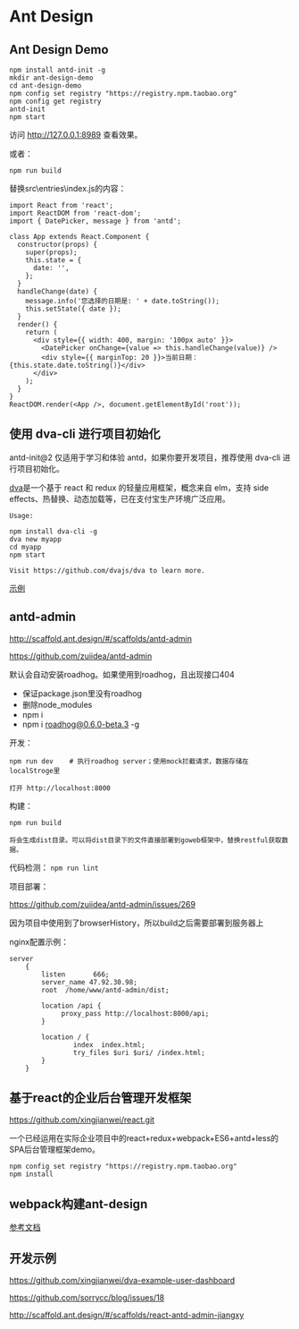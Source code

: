 # Ant Design

## Ant Design Demo
```
npm install antd-init -g
mkdir ant-design-demo
cd ant-design-demo
npm config set registry "https://registry.npm.taobao.org"
npm config get registry
antd-init
npm start 
```

访问 http://127.0.0.1:8989 查看效果。

或者：

```
npm run build
```

替换src\entries\index.js的内容：

```
import React from 'react';  
import ReactDOM from 'react-dom';  
import { DatePicker, message } from 'antd';  
  
class App extends React.Component {  
  constructor(props) {  
    super(props);  
    this.state = {  
      date: '',  
    };  
  }  
  handleChange(date) {  
    message.info('您选择的日期是: ' + date.toString());  
    this.setState({ date });  
  }  
  render() {  
    return (  
      <div style={{ width: 400, margin: '100px auto' }}>  
        <DatePicker onChange={value => this.handleChange(value)} />  
        <div style={{ marginTop: 20 }}>当前日期：{this.state.date.toString()}</div>  
      </div>  
    );  
  }  
}  
ReactDOM.render(<App />, document.getElementById('root'));  
```

## 使用 dva-cli 进行项目初始化

antd-init@2 仅适用于学习和体验 antd，如果你要开发项目，推荐使用 dva-cli 进行项目初始化。

[dva](https://github.com/dvajs/dva)是一个基于 react 和 redux 的轻量应用框架，概念来自 elm，支持 side effects、热替换、动态加载等，已在支付宝生产环境广泛应用。

```
Usage:

npm install dva-cli -g
dva new myapp
cd myapp
npm start

Visit https://github.com/dvajs/dva to learn more.
```

[示例](https://ant.design/docs/react/practical-projects-cn)

## antd-admin

http://scaffold.ant.design/#/scaffolds/antd-admin

https://github.com/zuiidea/antd-admin

默认会自动安装roadhog。如果使用到roadhog，且出现接口404
- 保证package.json里没有roadhog
- 删除node_modules
- npm i
- npm i roadhog@0.6.0-beta.3 -g

开发：
```
npm run dev    # 执行roadhog server；使用mock拦截请求，数据存储在localStroge里

打开 http://localhost:8000
```
构建：
```
npm run build

将会生成dist目录。可以将dist目录下的文件直接部署到goweb框架中，替换restful获取数据。

```
代码检测：
`npm run lint`

项目部署：

https://github.com/zuiidea/antd-admin/issues/269

因为项目中使用到了browserHistory，所以build之后需要部署到服务器上

nginx配置示例：
```
server
	{
		listen       666;
		server_name 47.92.30.98;
		root  /home/www/antd-admin/dist;

		location /api {
			 proxy_pass http://localhost:8000/api;
		}

		location / {
				index  index.html;
				try_files $uri $uri/ /index.html;
		}
	}
```

## 基于react的企业后台管理开发框架

https://github.com/xingjianwei/react.git

一个已经运用在实际企业项目中的react+redux+webpack+ES6+antd+less的SPA后台管理框架demo。

```
npm config set registry "https://registry.npm.taobao.org"
npm install
```

## webpack构建ant-design

[参考文档](http://www.cnblogs.com/huangguojin/articles/6702873.html)

## 开发示例
https://github.com/xingjianwei/dva-example-user-dashboard

https://github.com/sorrycc/blog/issues/18

http://scaffold.ant.design/#/scaffolds/react-antd-admin-jiangxy

